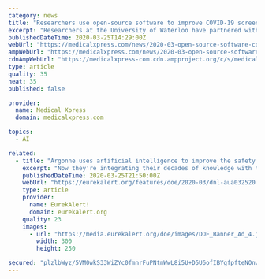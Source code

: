 ```yaml
---
category: news
title: "Researchers use open-source software to improve COVID-19 screening with AI"
excerpt: "Researchers at the University of Waterloo have partnered with an artificial intelligence (AI) startup on a project that aims to use AI to improve COVID-19 screening. The Waterloo research team publicly released AI software that can better detect infections from chest X-rays and is looking to enlist expertise from around the world to aid in the ..."
publishedDateTime: 2020-03-25T14:29:00Z
webUrl: "https://medicalxpress.com/news/2020-03-open-source-software-covid-screening-ai.html"
ampWebUrl: "https://medicalxpress.com/news/2020-03-open-source-software-covid-screening-ai.amp"
cdnAmpWebUrl: "https://medicalxpress-com.cdn.ampproject.org/c/s/medicalxpress.com/news/2020-03-open-source-software-covid-screening-ai.amp"
type: article
quality: 35
heat: 35
published: false

provider:
  name: Medical Xpress
  domain: medicalxpress.com

topics:
  - AI

related:
  - title: "Argonne uses artificial intelligence to improve the safety and design of advanced nuclear reactors"
    excerpt: "Now they're integrating their decades of knowledge with the latest artificial intelligence (AI) methods and tools. Doing so can help researchers better understand the mechanics that govern nuclear reactors, which reactor designers and analysts can use to improve their design, operation and safety. \"We've been working on system level codes since ..."
    publishedDateTime: 2020-03-25T21:50:00Z
    webUrl: "https://eurekalert.org/features/doe/2020-03/dnl-aua032520.php"
    type: article
    provider:
      name: EurekAlert!
      domain: eurekalert.org
    quality: 23
    images:
      - url: "https://media.eurekalert.org/doe/images/DOE_Banner_Ad_4.jpg"
        width: 300
        height: 250

secured: "plzlbWyz/5VM0wkS33WiZYc0fmnrFuPNtmWwL8i5U+D5U6ofIBYgfpfteNOnwsoWeFqvJZ+3Wa7LWisDkiVZjU7oNSPSsnEx9boCJxWZ9kAHcM4UGKtAarSq8ViU2rf2396FP8V+Kh0VMUCnZnAhVIffpak5NCC/ahqM6lU9uXVZs9tXgcq6OiXpViDMH5eGZWkZNH+qqwDg6+zKEqmun3ynx+9StTujNPwce2yqHqyQRQULuaiZFUarPcXEzQfelf+cCjg//ouXAcNqZ3u+SKh9nvO6leZyUU4a+ZHsxelxPOQDMqJ1W4JJqXEhsE0pftg+L0ic2OwAVzlIREzCwM9cAJj2tRp4TzZgYehvyX2vc3kc9jGEPUMuABiptH+SnOyVO8K/wScYLVKF/BtGEfORSh9ecMmkUYy/cRNhyKZeeNFYurm14wU5Ai2m5/1Cr90YVOGwK4neG3OunFe2E/BL4EH/HtXAHDwdm+Vhaek=;C6yypPXBlRRIKsyOY1vZTg=="
---
```


